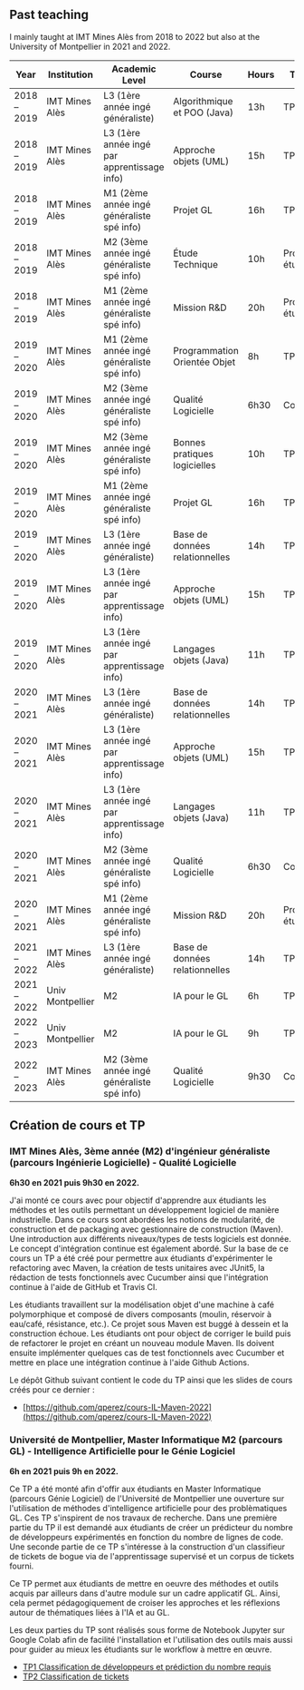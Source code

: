 ## Past teaching
I mainly taught at IMT Mines Alès from 2018 to 2022 but also at the University of Montpellier in 2021 and 2022.

| Year        | Institution       | Academic Level                              | Course                         | Hours | Type            | Responsability             | Supports | 
|-------------|------------------|---------------------------------------------|--------------------------------|-------|-----------------|----------------------------|----------|
| 2018 – 2019 | IMT Mines Alès   | L3 (1ère année ingé généraliste)            | Algorithmique et POO (Java)    | 13h   | TP/TD           | Encadrement                |   | 
| 2018 – 2019 | IMT Mines Alès   | L3 (1ère année ingé par apprentissage info) | Approche objets (UML)          | 15h   | TP/TD           | Encadrement                |   | 
| 2018 – 2019 | IMT Mines Alès   | M1 (2ème année ingé généraliste spé info)   | Projet GL                      | 16h   | TP/TD           | Encadrement                |   | 
| 2018 – 2019 | IMT Mines Alès   | M2 (3ème année ingé généraliste spé info)   | Étude Technique                | 10h   | Projet étudiant | Encadrement                |   | 
| 2018 – 2019 | IMT Mines Alès   | M1 (2ème année ingé généraliste spé info)   | Mission R&D                    | 20h   | Projet étudiant | Encadrement                |   | 
| 2019 – 2020 | IMT Mines Alès   | M1 (2ème année ingé généraliste spé info)   | Programmation Orientée Objet   | 8h    | TP/TD           | Encadrement                |   | 
| 2019 – 2020 | IMT Mines Alès   | M2 (3ème année ingé généraliste spé info)   | Qualité Logicielle             | 6h30  | Cours           | Création de cours          | https://www.slideshare.net/secret/GUfJLao8HZXZHk | 
| 2019 – 2020 | IMT Mines Alès   | M2 (3ème année ingé généraliste spé info)   | Bonnes pratiques logicielles   | 10h   | TP/TD           | Encadrement                |   | 
| 2019 – 2020 | IMT Mines Alès   | M1 (2ème année ingé généraliste spé info)   | Projet GL                      | 16h   | TP/TD           | Encadrement                |   | 
| 2019 – 2020 | IMT Mines Alès   | L3 (1ère année ingé généraliste)            | Base de données relationnelles | 14h   | TP/TD           | Encadrement                |   | 
| 2019 – 2020 | IMT Mines Alès   | L3 (1ère année ingé par apprentissage info) | Approche objets (UML)          | 15h   | TP/TD           | Encadrement                |   | 
| 2019 – 2020 | IMT Mines Alès   | L3 (1ère année ingé par apprentissage info) | Langages objets (Java)         | 11h   | TP/TD           | Encadrement                |   | 
| 2020 – 2021 | IMT Mines Alès   | L3 (1ère année ingé généraliste)            | Base de données relationnelles | 14h   | TP/TD           | Encadrement                |   | 
| 2020 – 2021 | IMT Mines Alès   | L3 (1ère année ingé par apprentissage info) | Approche objets (UML)          | 15h   | TP/TD           | Encadrement                |   | 
| 2020 – 2021 | IMT Mines Alès   | L3 (1ère année ingé par apprentissage info) | Langages objets (Java)         | 11h   | TP/TD           | Encadrement                |   | 
| 2020 – 2021 | IMT Mines Alès   | M2 (3ème année ingé généraliste spé info)   | Qualité Logicielle             | 6h30  | Cours           | Création de cours          | https://www.slideshare.net/secret/GUfJLao8HZXZHk | 
| 2020 – 2021 | IMT Mines Alès   | M1 (2ème année ingé généraliste spé info)   | Mission R&D                    | 20h   | Projet étudiant | Encadrement                |   | 
| 2021 – 2022 | IMT Mines Alès   | L3 (1ère année ingé généraliste)            | Base de données relationnelles | 14h   | TP/TD           | Encadrement                |   | 
| 2021 – 2022 | Univ Montpellier | M2                                          | IA pour le GL                  | 6h    | TP/TD           | Création TP et encadrement | https://github.com/qperez/TP-Master-MTP-GL-IA4GL/ | 
| 2022 – 2023 | Univ Montpellier | M2                                          | IA pour le GL                  | 9h    | TP/TD           | Création TP et encadrement |   | 
| 2022 – 2023 | IMT Mines Alès   | M2 (3ème année ingé généraliste spé info)   | Qualité Logicielle             | 9h30  | Cours           | Création de cours          |   |

## Création de cours et TP

### IMT Mines Alès, 3ème année (M2) d'ingénieur généraliste (parcours Ingénierie Logicielle) - Qualité Logicielle
**6h30 en 2021 puis 9h30 en 2022.**

J'ai monté ce cours avec pour objectif d'apprendre aux étudiants les méthodes et les outils permettant un développement
logiciel de manière industrielle. Dans ce cours sont abordées les notions de modularité, de construction et de
packaging avec gestionnaire de construction (Maven).
Une introduction aux différents niveaux/types de tests logiciels est donnée. Le concept d'intégration continue est
également abordé. Sur la base de ce cours un TP a été créé pour permettre aux étudiants d'expérimenter le refactoring
avec Maven, la création de tests unitaires avec JUnit5,
la rédaction de tests fonctionnels avec Cucumber ainsi que l'intégration continue à l'aide de GitHub et Travis CI.

Les étudiants travaillent sur la modélisation objet d'une machine à café polymorphique et composé de divers composants
(moulin, réservoir à eau/café, résistance, etc.). Ce projet sous Maven est buggé à dessein et la construction échoue.
Les étudiants ont pour object de corriger le build puis de refactorer le projet en créant un nouveau module Maven. Ils
doivent ensuite implémenter quelques cas de test fonctionnels avec Cucumber et mettre en place une intégration
continue à l'aide Github Actions.

Le dépôt Github suivant contient le code du TP ainsi que les slides de cours créés pour ce dernier :
* [https://github.com/qperez/cours-IL-Maven-2022](https://github.com/qperez/cours-IL-Maven-2022)


### Université de Montpellier, Master Informatique M2 (parcours GL) - Intelligence Artificielle pour le Génie Logiciel
**6h en 2021 puis 9h en 2022.**

Ce TP a été monté afin d'offir aux étudiants en Master Informatique (parcours Génie Logiciel) de l'Université de
Montpellier une ouverture sur l'utilisation de méthodes d'intelligence artificielle pour des problèmatiques GL.
Ces TP s'inspirent de nos travaux de recherche. Dans une première partie du TP il est demandé aux étudiants de créer un
prédicteur du nombre de développeurs expérimentés en fonction du nombre de lignes de code.
Une seconde partie de ce TP s'intéresse à la construction d'un classifieur de tickets de bogue via de l'apprentissage supervisé
et un corpus de tickets fourni.

Ce TP permet aux étudiants de mettre en oeuvre des méthodes et outils acquis par ailleurs dans d'autre module sur
un cadre applicatif GL. Ainsi, cela permet pédagogiquement de croiser les approches et les réflexions autour
de thématiques liées à l'IA et au GL.

Les deux parties du TP sont réalisés sous forme de Notebook Jupyter sur Google Colab afin de facilité l'installation et l'utilisation des outils
mais aussi pour guider au mieux les étudiants sur le workflow à mettre en œuvre.
* [TP1 Classification de développeurs et prédiction du nombre requis](https://colab.research.google.com/drive/1dkdA1rcTDjyyMPj07ICgyVOOND-kWjPv)
* [TP2 Classification de tickets](https://colab.research.google.com/drive/1eH9HSTJDrxr9wSOVnr-V9KlhTQMy5mGj)